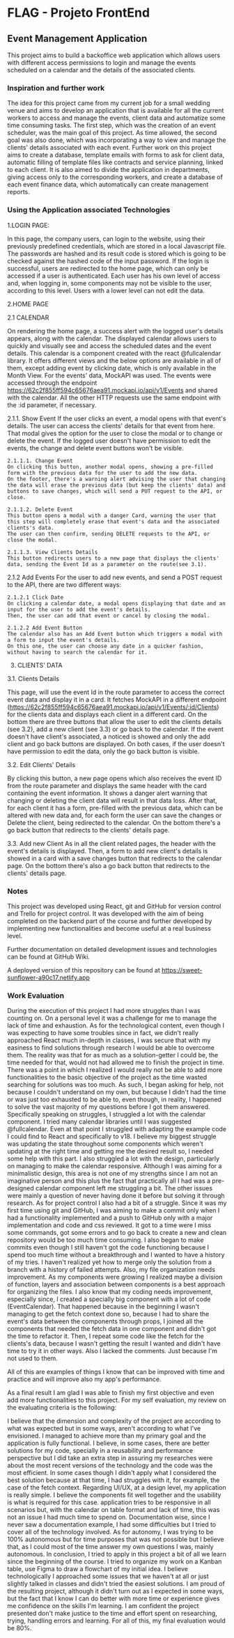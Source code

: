 # FLAG - Projeto FrontEnd
## Event Management Application

This project aims to build a backoffice web application which allows users with different access permissions to login and manage the events scheduled on a calendar and the details of the associated clients.

### Inspiration and further work
The idea for this project came from my current job for a small  wedding venue and aims to develop an application that is available for all the current workers to access and manage the events, client data and automatize some time consuming tasks.
The first step, which was the creation of an event scheduler, was the main goal of this project.
As time allowed, the second goal was also done, which was incorporating a way to view and manage the clients' details associated with each event.
Further work on this project aims to create a database, template emails with forms to ask for client data, automatic filling of template files like contracts and service planning, linked to each client.
It is also aimed to divide the application in departments, giving access only to the corresponding workers, and create a database of each event finance data, which automatically can create management reports.

### Using the Application associated Technologies

1.LOGIN PAGE:

In this page, the company users, can login to the website, using their previously predefined credentials, which are stored in a local Javascript file. The passwords are hashed and its result code is stored which is going to be checked against the hashed code of the input password.
If the login is successful, users are redirected to the home page, which can only be accessed if a user is authenticated.
Each user has his own level of access and, when logging in, some components may not be visible to the user, according to this level. Users with a lower level can not edit the data.

2.HOME PAGE

2.1 CALENDAR

On rendering the home page, a success alert with the logged user's details appears, along with the calendar.
The displayed calendar allows users to quickly and visually see and access the scheduled dates and the event details.
This calendar is a component created with the react @fullcalendar library.
It offers different views and the below options are available in all of them, except adding event by clicking date, which is only available in the Month View.
For the events' data, MockAPI was used. The events were accessed through the endpoint https://62c2f855ff594c65676aea91.mockapi.io/api/v1/Events and shared with the calendar.
All the other HTTP requests use the same endpoint with the :id parameter, if necessary.

2.1.1. Show Event
If the user clicks an event, a modal opens with that event's details. The user can access the clients' details for that event from here. That modal gives the option for the user to close the modal or to change or delete the event.
If the logged user doesn't have permission to edit the events, the change and delete event buttons won't be visible.

    2.1.1.1. Change Event
    On clicking this button, another modal opens, showing a pre-filled form with the previous data for the user to add the new data.
    On the footer, there's a warning alert advising the user that changing the data will erase the previous data (but keep the clients' data) and buttons to save changes, which will send a PUT request to the API, or close.

    2.1.1.2. Delete Event
    This button opens a modal with a danger Card, warning the user that this step will completely erase that event's data and the associated clients's data.
    The user can then confirm, sending DELETE requests to the API, or close the modal.

    2.1.1.3. View Clients Details
    This button redirects users to a new page that displays the clients' data, sending the Event Id as a parameter on the route(see 3.1).

2.1.2 Add Events
For the user to add new events, and send a POST request to the API, there are two different ways:
    
    2.1.2.1 Click Date
    On clicking a calendar date, a modal opens displaying that date and an input for the user to add the event's details.
    Then, the user can add that event or cancel by closing the modal.

    2.1.2.2 Add Event Button
    The calendar also has an Add Event button which triggers a modal with a form to input the event's details.
    On this one, the user can choose any date in a quicker fashion, without having to search the calendar for it.

3. CLIENTS' DATA

3.1. Clients Details

This page, will use the event Id in the route parameter to access the correct event data and display it in a card. It fetches MockAPI in a different endpoint (https://62c2f855ff594c65676aea91.mockapi.io/api/v1/Events/:id/Clients) for the clients data and displays each client in a different card. On the bottom there are three buttons that allow the user to edit the clients details (see 3.2), add a new client (see 3.3) or go back to the calendar. 
If the event doesn't have client's associated, a noticed is showed and only the add client and go back buttons are displayed.
On both cases, if the user doesn't have permission to edit the data, only the go back button is visible.

3.2. Edit Clients' Details

By clicking this button, a new page opens which also receives the event ID from the route parameter and displays the same header with the card containing the event information.
It shows a danger alert warning that changing or deleting the client data will result in that data loss.
After that, for each client it has a form, pre-filled with the previous data, which can be altered with new data and, for each form the user can save the changes or Delete the client, being redirected to the calendar.
On the bottom there's a go back button that redirects to the clients' details page.

3.3. Add new Client
As in all the client related pages, the header with the event's details is displayed.
Then, a form to add new client's details is showed in a card with a save changes button that redirects to the calendar page.
On the bottom there's also a go back button that redirects to the clients' details page.

### Notes

This project was developed using React, git and GitHub for version control and Trello for project control.
It was developed with the aim of being completed on the backend part of the course and further developed by implementing new functionalities and become useful at a real business level.

Further documentation on detailed development issues and technologies can be found at GitHub Wiki.

A deployed version of this repository can be found at https://sweet-sunflower-a90c17.netlify.app

### Work Evaluation

During the execution of this project I had more struggles than I was counting on.
On a personal level it was a challenge for me to manage the lack of time and exhaustion.
As for the technological content, even though I was expecting to have some troubles since in fact, we didn't really approached React much in-depth in classes, I was secure that with my easiness to find solutions through research I would be able to overcome them. The reality was that for as much as a solution-getter I could be, the time needed for that, would not had allowed me to finish the project in time. There was a point in which I realized I would really not be able to add more functionalities to the basic objective of the project as the time wasted searching for solutions was too much. As such, I began asking for help, not because I couldn't understand on my own, but because I didn't had the time or was just too exhausted to be able to, even though, in reality, I happened to solve the vast majority of my questions before I got them answered. 
Specifically speaking on struggles, I struggled a lot with the calendar component. I tried many calendar libraries until I was suggested @fullcalendar. Even at that point I struggled with adapting the example code I could find to React and specifically to v18.
I believe my biggest struggle was updating the state throughout some components which weren't updating at the right time and getting me the desired result so, I needed some help with this part.
I also struggled a lot with the design, particularly on managing to make the calendar responsive. Although I was aiming for a minimalistic design, this area is not one of my strengths since I am not an imaginative person and this plus the fact that practically all I had was a pre-designed calendar component left me struggling a bit.
The other issues were mainly a question of never having done it before but solving it through research.
As for project control I also had a bit of a struggle. Since it was my first time using git and GitHub, I was aiming to make a commit only when I had a functionality implemented and a push to GitHub only with a major implementation and code and css reviewed. It got to a time were I miss some commands, got some errors and to go back to create a new and clean repository would be too much time consuming. I also began to make commits even though I still haven't got the code functioning because I spend too much time without a breakthrough and I wanted to have a history of my tries. I haven't realized yet how to merge only the solution from a branch with a history of failed attempts.
Also, my file organization needs improvement. As my components were growing I realized maybe a division of function, layers and association between components is a best approach for organizing the files.
I also know that my coding needs improvement, especially since, I created a specially big component with a lot of code (EventCalendar). That happened because in the beginning I wasn't managing to get the fetch context done so, because I had to share the event's data between the components through props, I joined all the components that needed the fetch data in one component and didn't got the time to refactor it.
Then, I repeat some code like the fetch for the clients's data, because I wasn't getting the result I wanted and didn't have time to try it in other ways.
Also I lacked the comments. Just because I'm not used to them.

All of this are examples of things I know that can be improved with time and practice and will improve also my app's performance.

As a final result I am glad I was able to finish my first objective and even add more functionalities to this project.
For my self evaluation, my review on the evaluating criteria is the following:

I believe that the dimension and complexity of the project are according to what was expected but in some ways, aren't according to what I've envisioned. I managed to achieve more than my primary goal and the application is fully functional.
I believe, in some cases, there are better solutions for my code, specially in a reusability and performance perspective but I did take an extra step in assuring my researches were about the most recent versions of the technology and the code was the most efficient.
In some cases though I didn't apply what I considered the best solution because at that time, I had struggles with it, for example, the case of the fetch context.
Regarding UI/UX, at a design level, my application is really simple. I believe the components fit well together and the usability is what is required for this case.
application tries to be responsive in all scenarios but, with the calendar on table format and lack of time, this was not an issue I had much time to spend on.
Documentation wise, since I never saw a documentation example, I had some difficulties but I tried to cover all of the technology involved.
As for autonomy, I was trying to be 100% autonomous but for time purposes that was not possible but I believe that, as I could most of the time answer my own questions I was, mainly autonomous.
In conclusion, I tried to apply in this project a bit of all we learn since the beginning of the course.
I tried to organize my work on a Kanban table, use Figma to draw a flowchart of my initial idea. 
I believe technologically I approached some issues that we haven't at all or just slightly talked in classes and didn't tried the easiest solutions. 
I am proud of the resulting project, although it didn't turn out as I expected in some ways, but the fact that I know I can do better with more time or experience gives me confidence on the skills I'm learning. I am confident the project presented don't make justice to the time and effort spent on researching, trying, handling errors and learning.
For all of this, my final evaluation would be 80%.